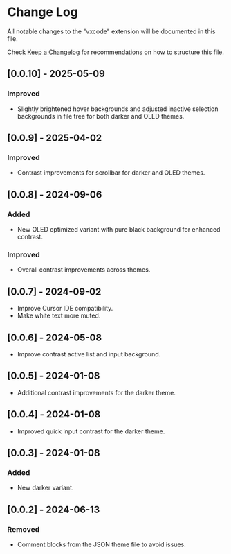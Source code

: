 # Change Log

All notable changes to the "vxcode" extension will be documented in this file.

Check [Keep a Changelog](http://keepachangelog.com/) for recommendations on how to structure this file.

## [0.0.10] - 2025-05-09

### Improved

- Slightly brightened hover backgrounds and adjusted inactive selection backgrounds in file tree for both darker and OLED themes.

## [0.0.9] - 2025-04-02

### Improved

- Contrast improvements for scrollbar for darker and OLED themes.

## [0.0.8] - 2024-09-06

### Added

- New OLED optimized variant with pure black background for enhanced contrast.

### Improved

- Overall contrast improvements across themes.

## [0.0.7] - 2024-09-02

- Improve Cursor IDE compatibility.
- Make white text more muted.

## [0.0.6] - 2024-05-08

- Improve contrast active list and input background.

## [0.0.5] - 2024-01-08

- Additional contrast improvements for the darker theme.

## [0.0.4] - 2024-01-08

- Improved quick input contrast for the darker theme.

## [0.0.3] - 2024-01-08

### Added

- New darker variant.

## [0.0.2] - 2024-06-13

### Removed

- Comment blocks from the JSON theme file to avoid issues.
